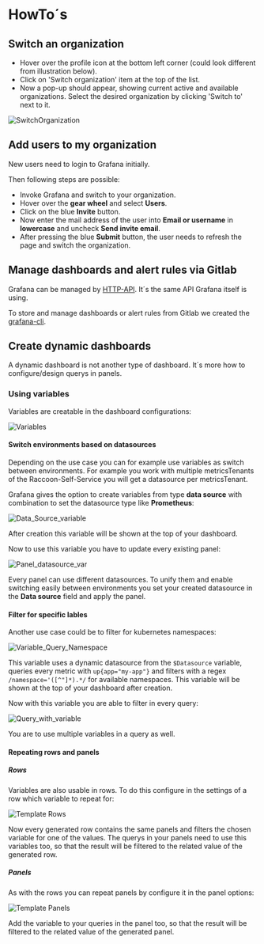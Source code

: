 # HowTo´s

## Switch an organization

* Hover over the profile icon at the bottom left corner (could look different from illustration below).
* Click on 'Switch organization' item at the top of the list.
* Now a pop-up should appear, showing current active and available organizations. Select the desired organization by clicking 'Switch to' next to it.

![SwitchOrganization](../img/RaccoonSwitchOrganization.png)

## Add users to my organization

New users need to login to Grafana initially.

Then following steps are possible:
* Invoke Grafana and switch to your organization.
* Hover over the **gear wheel** and select **Users**.
* Click on the blue **Invite** button.
* Now enter the mail address of the user into **Email or username** in **lowercase** and uncheck **Send invite email**.
* After pressing the blue **Submit** button, the user needs to refresh the page and switch the organization.

## Manage dashboards and alert rules via Gitlab

Grafana can be managed by [HTTP-API](https://grafana.com/docs/grafana/latest/developers/http_api/). It´s the same API Grafana itself is using.

To store and manage dashboards or alert rules from Gitlab we created the [grafana-cli](../products-as-enabler/Grafana_Cli.md).

## Create dynamic dashboards

A dynamic dashboard is not another type of dashboard. 
It´s more how to configure/design querys in panels.

### Using variables

Variables are creatable in the dashboard configurations:

![Variables](../img/Grafana_dashboard_settings_variables.png)

#### Switch environments based on datasources

Depending on the use case you can for example use variables as switch between environments.
For example you work with multiple metricsTenants of the Raccoon-Self-Service you will get a datasource per metricsTenant.

Grafana gives the option to create variables from type **data source** with combination to set the datasource type like **Prometheus**:

![Data_Source_variable](../img/Grafana_dashboard_variable_data_source.png)

After creation this variable will be shown at the top of your dashboard.

Now to use this variable you have to update every existing panel:

![Panel_datasource_var](../img/Grafana_panel_datasource_variable.png)

Every panel can use different datasources. 
To unify them and enable switching easily between environments you set your created datasource in the **Data source** field and apply the panel.

#### Filter for specific lables

Another use case could be to filter for kubernetes namespaces:

![Variable_Query_Namespace](../img/Grafana_dashboard_variable_query_namespace.png)

This variable uses a dynamic datasource from the `$Datasource` variable, 
queries every metric with `up{app="my-app"}` and filters with a regex `/namespace='([^"]*).*/` for available namespaces.
This variable will be shown at the top of your dashboard after creation.

Now with this variable you are able to filter in every query:

![Query_with_variable](../img/Grafana_query_with_variable.png)

You are to use multiple variables in a query as well. 

#### Repeating rows and panels

##### Rows

Variables are also usable in rows. To do this configure in the settings of a row which variable to repeat for:

![Template Rows](../img/Grafana_templating_rows.png)

Now every generated row contains the same panels and filters the chosen variable for one of the values.
The querys in your panels need to use this variables too, so that the result will be filtered to the related value of the generated row.

##### Panels

As with the rows you can repeat panels by configure it in the panel options:

![Template Panels](../img/Grafana_templating_panels.png)

Add the variable to your queries in the panel too, so that the result will be filtered to the related value of the generated panel.
